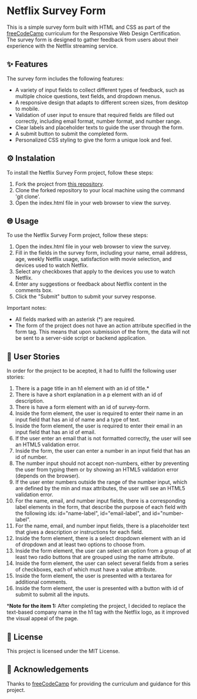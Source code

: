 # Netflix Survey Form
This is a simple survey form built with HTML and CSS as part of the [freeCodeCamp](https://www.freecodecamp.org/) curriculum for the Responsive Web Design Certification. The survey form is designed to gather feedback from users about their experience with the Netflix streaming service.

## ✨ Features
The survey form includes the following features:
* A variety of input fields to collect different types of feedback, such as multiple choice questions, text fields, and dropdown menus.
* A responsive design that adapts to different screen sizes, from desktop to mobile.
* Validation of user input to ensure that required fields are filled out correctly, including email format, number format, and number range.
* Clear labels and placeholder texts to guide the user through the form.
* A submit button to submit the completed form.
* Personalized CSS styling to give the form a unique look and feel.

## ⚙️ Instalation
To install the Netflix Survey Form project, follow these steps:

1. Fork the project from [this repository](https://github.com/larissasoarre/freeCodeCamp-NetflixSurveyForm).
2. Clone the forked repository to your local machine using the command 'git clone'.
3. Open the index.html file in your web browser to view the survey.

## 🌐 Usage
To use the Netflix Survey Form project, follow these steps:

1. Open the index.html file in your web browser to view the survey.
2. Fill in the fields in the survey form, including your name, email address, age, weekly Netflix usage, satisfaction with movie selection, and devices used to watch Netflix.
3. Select any checkboxes that apply to the devices you use to watch Netflix.
4. Enter any suggestions or feedback about Netflix content in the comments box.
5. Click the "Submit" button to submit your survey response.

Important notes:

* All fields marked with an asterisk (*) are required.
* The form of the project does not have an action attribute specified in the form tag. This means that upon submission of the form, the data will not be sent to a server-side script or backend application.

## 👥 User Stories
In order for the project to be acepted, it had to fullfil the following user stories:

1. There is a page title in an h1 element with an id of title.*
2. There is have a short explanation in a p element with an id of description.
3. There is have a form element with an id of survey-form.
4. Inside the form element, the user is required to enter their name in an input field that has an id of name and a type of text.
5. Inside the form element, the user is required to enter their email in an input field that has an id of email.
6. If the user enter an email that is not formatted correctly, the user will see an HTML5 validation error.
7. Inside the form, the user can enter a number in an input field that has an id of number.
8. The number input should not accept non-numbers, either by preventing the user from typing them or by showing an HTML5 validation error (depends on the browser).
9. If the user enter numbers outside the range of the number input, which are defined by the min and max attributes, the user will see an HTML5 validation error.
10. For the name, email, and number input fields, there is a corresponding label elements in the form, that describe the purpose of each field with the following ids: id="name-label", id="email-label", and id="number-label".
11. For the name, email, and number input fields, there is a placeholder text that gives a description or instructions for each field.
12. Inside the form element, there is a select dropdown element with an id of dropdown and at least two options to choose from.
13. Inside the form element, the user can select an option from a group of at least two radio buttons that are grouped using the name attribute.
14. Inside the form element, the user can select several fields from a series of checkboxes, each of which must have a value attribute.
15. Inside the form element, the user is presented with a textarea for additional comments.
16. Inside the form element, the user is presented with a button with id of submit to submit all the inputs.

***Note for the item 1:** After completing the project, I decided to replace the text-based company name in the h1 tag with the Netflix logo, as it improved the visual appeal of the page.

## 🧾 License
This project is licensed under the MIT License.

## 🥰 Acknowledgements
Thanks to [freeCodeCamp](https://www.freecodecamp.org/) for providing the curriculum and guidance for this project.